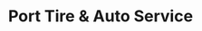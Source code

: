 ---
title: "Port Tire & Auto Service"
url: /port-washington/port-tire-and-auto-service/
shop: tyres
---